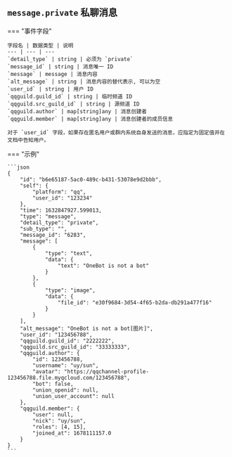 ## `message.private` 私聊消息

=== "事件字段"

    字段名 | 数据类型 | 说明
    --- | --- | ---
    `detail_type` | string | 必须为 `private`
    `message_id` | string | 消息唯一 ID
    `message` | message | 消息内容
    `alt_message` | string | 消息内容的替代表示, 可以为空
    `user_id` | string | 用户 ID
    `qqguild.guild_id` | string | 临时频道 ID
    `qqguild.src_guild_id` | string | 源频道 ID
    `qqguild.author` | map[string]any | 消息创建者
    `qqguild.member` | map[string]any | 消息创建者的成员信息

    对于 `user_id` 字段，如果存在匿名用户或群内系统自身发送的消息，应指定为固定值并在文档中告知用户。

=== "示例"

    ```json
    {
        "id": "b6e65187-5ac0-489c-b431-53078e9d2bbb",
        "self": {
            "platform": "qq",
            "user_id": "123234"
        },
        "time": 1632847927.599013,
        "type": "message",
        "detail_type": "private",
        "sub_type": "",
        "message_id": "6283",
        "message": [
            {
                "type": "text",
                "data": {
                    "text": "OneBot is not a bot"
                }
            },
            {
                "type": "image",
                "data": {
                    "file_id": "e30f9684-3d54-4f65-b2da-db291a477f16"
                }
            }
        ],
        "alt_message": "OneBot is not a bot[图片]",
        "user_id": "123456788",
        "qqguild.guild_id": "2222222",
        "qqguild.src_guild_id": "33333333",
        "qqguild.author": {
            "id": 123456788,
            "username": "uy/sun",
            "avatar": "https://qqchannel-profile-123456788.file.myqcloud.com/123456788",
            "bot": false,
            "union_openid": null,
            "union_user_account": null
        },
        "qqguild.member": {
            "user": null,
            "nick": "uy/sun",
            "roles": [4, 15],
            "joined_at": 1678111157.0
        }
    }
    ```
